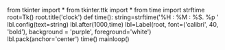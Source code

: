 from tkinter import *
from tkinter.ttk import *
from time import strftime
root=Tk()
root.title('clock')
def time():
	string=strftime('%H : %M :  %S. %p '
	lbl.config(text=string)
	lbl.after(1000,time)
lbl=Label(root, font=('calibri',   40, 'bold'),
                            background = 'purple',
                              foreground='white')
lbl.pack(anchor='center')
time()
mainloop()

